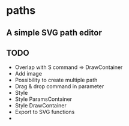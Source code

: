 # paths

## A simple SVG path editor

## TODO
- Overlap with S command => DrawContainer
- Add image
- Possibility to create multiple path
- Drag & drop command in parameter
- Style
 - Style ParamsContainer
 - Style DrawContainer
- Export to SVG functions
- 


